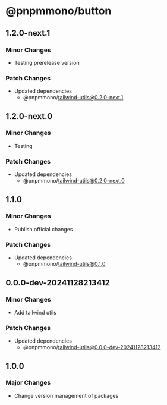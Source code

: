 # @pnpmmono/button

## 1.2.0-next.1

### Minor Changes

- Testing prerelease version

### Patch Changes

- Updated dependencies
  - @pnpmmono/tailwind-utils@0.2.0-next.1

## 1.2.0-next.0

### Minor Changes

- Testing

### Patch Changes

- Updated dependencies
  - @pnpmmono/tailwind-utils@0.2.0-next.0

## 1.1.0

### Minor Changes

- Publish official changes

### Patch Changes

- Updated dependencies
  - @pnpmmono/tailwind-utils@0.1.0

## 0.0.0-dev-20241128213412

### Minor Changes

- Add tailwind utils

### Patch Changes

- Updated dependencies
  - @pnpmmono/tailwind-utils@0.0.0-dev-20241128213412

## 1.0.0

### Major Changes

- Change version management of packages
